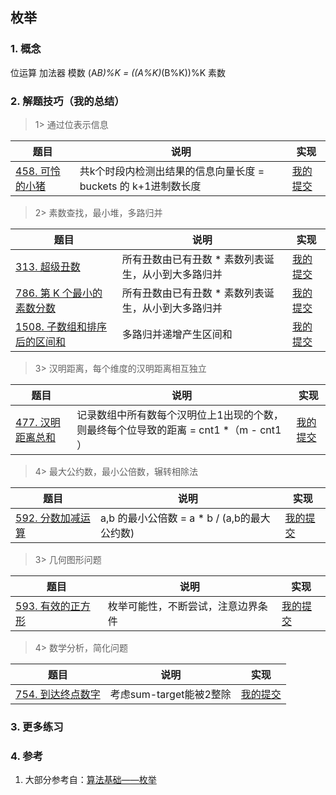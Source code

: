 ## 枚举

### 1. 概念
位运算
加法器
模数 (A*B)%K = ((A%K)*(B%K))%K
素数 

### 2. 解题技巧（我的总结）

> 1> 通过位表示信息
> 
| 题目                                                                           | 说明                                      | 实现                                                                            |
|------------------------------------------------------------------------------|-----------------------------------------|-------------------------------------------------------------------------------|
| [458. 可怜的小猪](https://leetcode.cn/problems/poor-pigs/description/) | 共k个时段内检测出结果的信息向量长度 = buckets 的 k+1进制数长度 | [我的提交](https://leetcode.cn/problems/poor-pigs/submissions/488982309/) |

> 2> 素数查找，最小堆，多路归并
>
| 题目                                                                          | 说明                          | 实现                                                                            |
|-----------------------------------------------------------------------------|-----------------------------|-------------------------------------------------------------------------------|
| [313. 超级丑数](https://leetcode.cn/problems/super-ugly-number/description/) | 所有丑数由已有丑数 * 素数列表诞生，从小到大多路归并 | [我的提交](https://leetcode.cn/problems/super-ugly-number/submissions/468697927/) |
| [786. 第 K 个最小的素数分数](https://leetcode.cn/problems/k-th-smallest-prime-fraction/) | 所有丑数由已有丑数 * 素数列表诞生，从小到大多路归并 | [我的提交](https://leetcode.cn/problems/k-th-smallest-prime-fraction/submissions/468733547/) |
| [1508. 子数组和排序后的区间和](https://leetcode.cn/problems/range-sum-of-sorted-subarray-sums/description/) | 多路归并递增产生区间和                 | [我的提交](https://leetcode.cn/problems/range-sum-of-sorted-subarray-sums/submissions/468741186/) |

> 3> 汉明距离，每个维度的汉明距离相互独立
>
| 题目                                                                          | 说明                                                   | 实现                                                                            |
|-----------------------------------------------------------------------------|------------------------------------------------------|-------------------------------------------------------------------------------|
| [477. 汉明距离总和](https://leetcode.cn/problems/total-hamming-distance/description/) | 记录数组中所有数每个汉明位上1出现的个数，则最终每个位导致的距离 = cnt1 *（m - cnt1 ） | [我的提交](https://leetcode.cn/problems/poor-pigs/submissions/488982309/) |

> 4> 最大公约数，最小公倍数，辗转相除法
>
| 题目                                                                          | 说明                               | 实现                                                                            |
|-----------------------------------------------------------------------------|----------------------------------|-------------------------------------------------------------------------------|
| [592. 分数加减运算](https://leetcode.cn/problems/fraction-addition-and-subtraction/description/) | a,b 的最小公倍数 = a * b / (a,b的最大公约数) | [我的提交](https://leetcode.cn/problems/fraction-addition-and-subtraction/submissions/489696067/) |

> 3> 几何图形问题
>
| 题目                                                                          | 说明                | 实现                                                                            |
|-----------------------------------------------------------------------------|-------------------|-------------------------------------------------------------------------------|
| [593. 有效的正方形](https://leetcode.cn/problems/valid-square/description/) | 枚举可能性，不断尝试，注意边界条件 | [我的提交](https://leetcode.cn/problems/valid-square/submissions/489702623/) |

> 4> 数学分析，简化问题
>
| 题目                                                                         | 说明                 | 实现                                                                            |
|----------------------------------------------------------------------------|--------------------|-------------------------------------------------------------------------------|
| [754. 到达终点数字](https://leetcode.cn/problems/reach-a-number/description/) | 考虑sum-target能被2整除  | [我的提交](https://leetcode.cn/problems/reach-a-number/submissions/490423313/) |


### 3. 更多练习


### 4. 参考
1. 大部分参考自：[算法基础——枚举](https://blog.csdn.net/weixin_45652283/article/details/131244459?utm_medium=distribute.pc_relevant.none-task-blog-2~default~baidujs_baidulandingword~default-1-131244459-blog-129442726.235^v38^pc_relevant_sort_base3&spm=1001.2101.3001.4242.2&utm_relevant_index=4) 
